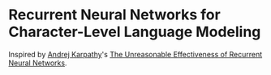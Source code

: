 # Recurrent Neural Networks for Character-Level Language Modeling

Inspired by [Andrej Karpathy](https://github.com/karpathy/)'s 
[The Unreasonable Effectiveness of Recurrent Neural Networks](https://karpathy.github.io/2015/05/21/rnn-effectiveness/).
